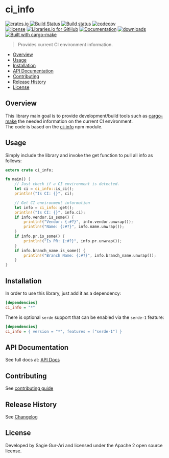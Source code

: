 # ci_info

[![crates.io](https://img.shields.io/crates/v/ci_info.svg)](https://crates.io/crates/ci_info) [![Build Status](https://travis-ci.org/sagiegurari/ci_info.svg?branch=master)](http://travis-ci.org/sagiegurari/ci_info) [![Build status](https://ci.appveyor.com/api/projects/status/github/sagiegurari/ci_info?branch=master&svg=true)](https://ci.appveyor.com/project/sagiegurari/ci-info) [![codecov](https://codecov.io/gh/sagiegurari/ci_info/branch/master/graph/badge.svg)](https://codecov.io/gh/sagiegurari/ci_info)<br>
[![license](https://img.shields.io/crates/l/ci_info.svg)](https://github.com/sagiegurari/ci_info/blob/master/LICENSE) [![Libraries.io for GitHub](https://img.shields.io/librariesio/github/sagiegurari/ci_info.svg)](https://libraries.io/cargo/ci_info) [![Documentation](https://docs.rs/ci_info/badge.svg)](https://docs.rs/crate/ci_info/) [![downloads](https://img.shields.io/crates/d/ci_info.svg)](https://crates.io/crates/ci_info)<br>
[![Built with cargo-make](https://sagiegurari.github.io/cargo-make/assets/badges/cargo-make.svg)](https://sagiegurari.github.io/cargo-make)

> Provides current CI environment information.

* [Overview](#overview)
* [Usage](#usage)
* [Installation](#installation)
* [API Documentation](https://sagiegurari.github.io/ci_info/)
* [Contributing](.github/CONTRIBUTING.md)
* [Release History](https://github.com/sagiegurari/ci_info/blob/master/CHANGELOG.md)
* [License](#license)

<a name="overview"></a>
## Overview
This library main goal is to provide development/build tools such as [cargo-make](https://sagiegurari.github.io/cargo-make/) the needed information on the current CI environment.<br>
The code is based on the [ci-info](https://github.com/watson/ci-info) npm module.

<a name="usage"></a>
## Usage
Simply include the library and invoke the get function to pull all info as follows:

```rust
extern crate ci_info;

fn main() {
    // Just check if a CI environment is detected.
    let ci = ci_info::is_ci();
    println!("Is CI: {}", ci);

    // Get CI environment information
    let info = ci_info::get();
    println!("Is CI: {}", info.ci);
    if info.vendor.is_some() {
        println!("Vendor: {:#?}", info.vendor.unwrap());
        println!("Name: {:#?}", info.name.unwrap());
    }
    if info.pr.is_some() {
        println!("Is PR: {:#?}", info.pr.unwrap());
    }
    if info.branch_name.is_some() {
        println!("Branch Name: {:#?}", info.branch_name.unwrap());
    }
}
```

<a name="installation"></a>
## Installation
In order to use this library, just add it as a dependency:

```ini
[dependencies]
ci_info = "*"
```

There is optional `serde` support that can be enabled via the `serde-1` feature:

```ini
[dependencies]
ci_info = { version = "*", features = ["serde-1"] }
```

## API Documentation
See full docs at: [API Docs](https://sagiegurari.github.io/ci_info/)

## Contributing
See [contributing guide](.github/CONTRIBUTING.md)

<a name="history"></a>
## Release History

See [Changelog](https://github.com/sagiegurari/ci_info/blob/master/CHANGELOG.md)

<a name="license"></a>
## License
Developed by Sagie Gur-Ari and licensed under the Apache 2 open source license.
